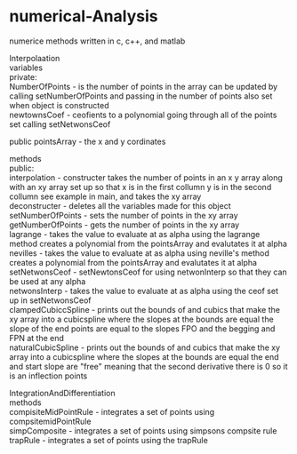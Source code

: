 # numerical-Analysis
numerice methods written in c, c++, and matlab<br>

Interpolaation<br>
  </t>variables <br>
   private: <br>
    NumberOfPoints - is the number of points in the array can be updated by calling setNumberOfPoints and passing in the number of points also set when object is constructed <br>
    newtownsCoef - ceofients to a polynomial going through all of the points set calling setNetwonsCeof <br>
   
  public
   pointsArray - the x and y cordinates <br>
   
 methods <br>
  public: <br>
   interpolation - constructer takes the number of points in an x y array along with an xy array set up so that x is in the first collumn y is in the second collumn see example in main, and takes the xy array <br>
   deconstructer - deletes all the variables made for this object <br>
   setNumberOfPoints - sets the number of points in the xy array <br>
   getNumberOfPoints - gets the number of points in the xy array <br>
   lagrange - takes the value to evaluate at as alpha using the lagrange method creates a polynomial from the pointsArray and evalutates it at alpha<br>
   nevilles -  takes the value to evaluate at as alpha using neville's method creates a polynomial from the pointsArray and evalutates it at alpha<br>
   setNetwonsCeof - setNewtonsCeof for using netwonInterp so that they can be used at any alpha<br>
   netwonsInterp -  takes the value to evaluate at as alpha using the ceof set up in setNetwonsCeof<br>
   clampedCubiccSpline - prints out the bounds of and cubics that make the xy array into a cubicspline where the slopes at the bounds are equal the slope of the end points are equal to the slopes FPO and the begging and FPN at the end <br>
   naturalCubicSpline -  prints out the bounds of and cubics that make the xy array into a cubicspline where the slopes at the bounds are equal the end and start slope are "free" meaning that the second derivative there is 0 so it is an inflection points <br>

IntegrationAndDifferentiation <br>
 methods <br>
  compisiteMidPointRule - integrates a set of points using compsitemidPointRule <br>
  simpComposite - integrates a set of points using simpsons compsite rule <br>
  trapRule - integrates a set of points using the trapRule <br>
